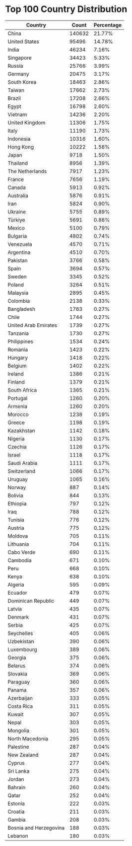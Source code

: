 # Top 100 Country Distribution
| Country | Count | Percentage |
|----|----|----|
| China | 140632 | 21.77% |
| United States | 95496 | 14.78% |
| India | 46234 | 7.16% |
| Singapore | 34423 | 5.33% |
| Russia | 25766 | 3.99% |
| Germany | 20475 | 3.17% |
| South Korea | 18463 | 2.86% |
| Taiwan | 17662 | 2.73% |
| Brazil | 17208 | 2.66% |
| Egypt | 16798 | 2.60% |
| Vietnam | 14236 | 2.20% |
| United Kingdom | 11306 | 1.75% |
| Italy | 11190 | 1.73% |
| Indonesia | 10316 | 1.60% |
| Hong Kong | 10222 | 1.58% |
| Japan | 9718 | 1.50% |
| Thailand | 8956 | 1.39% |
| The Netherlands | 7917 | 1.23% |
| France | 7656 | 1.19% |
| Canada | 5913 | 0.92% |
| Australia | 5876 | 0.91% |
| Iran | 5824 | 0.90% |
| Ukraine | 5755 | 0.89% |
| Türkiye | 5691 | 0.88% |
| Mexico | 5100 | 0.79% |
| Bulgaria | 4802 | 0.74% |
| Venezuela | 4570 | 0.71% |
| Argentina | 4510 | 0.70% |
| Pakistan | 3766 | 0.58% |
| Spain | 3694 | 0.57% |
| Sweden | 3345 | 0.52% |
| Poland | 3264 | 0.51% |
| Malaysia | 2895 | 0.45% |
| Colombia | 2138 | 0.33% |
| Bangladesh | 1763 | 0.27% |
| Chile | 1744 | 0.27% |
| United Arab Emirates | 1739 | 0.27% |
| Tanzania | 1730 | 0.27% |
| Philippines | 1534 | 0.24% |
| Romania | 1423 | 0.22% |
| Hungary | 1418 | 0.22% |
| Belgium | 1402 | 0.22% |
| Ireland | 1386 | 0.21% |
| Finland | 1379 | 0.21% |
| South Africa | 1365 | 0.21% |
| Portugal | 1260 | 0.20% |
| Armenia | 1260 | 0.20% |
| Morocco | 1238 | 0.19% |
| Greece | 1198 | 0.19% |
| Kazakhstan | 1142 | 0.18% |
| Nigeria | 1130 | 0.17% |
| Czechia | 1126 | 0.17% |
| Israel | 1118 | 0.17% |
| Saudi Arabia | 1111 | 0.17% |
| Switzerland | 1066 | 0.17% |
| Uruguay | 1065 | 0.16% |
| Norway | 887 | 0.14% |
| Bolivia | 844 | 0.13% |
| Ethiopia | 797 | 0.12% |
| Iraq | 788 | 0.12% |
| Tunisia | 776 | 0.12% |
| Austria | 775 | 0.12% |
| Moldova | 705 | 0.11% |
| Lithuania | 704 | 0.11% |
| Cabo Verde | 690 | 0.11% |
| Cambodia | 671 | 0.10% |
| Peru | 668 | 0.10% |
| Kenya | 638 | 0.10% |
| Algeria | 595 | 0.09% |
| Ecuador | 479 | 0.07% |
| Dominican Republic | 449 | 0.07% |
| Latvia | 435 | 0.07% |
| Denmark | 431 | 0.07% |
| Serbia | 425 | 0.07% |
| Seychelles | 405 | 0.06% |
| Uzbekistan | 390 | 0.06% |
| Luxembourg | 389 | 0.06% |
| Georgia | 375 | 0.06% |
| Belarus | 374 | 0.06% |
| Slovakia | 369 | 0.06% |
| Paraguay | 360 | 0.06% |
| Panama | 357 | 0.06% |
| Azerbaijan | 333 | 0.05% |
| Costa Rica | 311 | 0.05% |
| Kuwait | 307 | 0.05% |
| Nepal | 303 | 0.05% |
| Mongolia | 301 | 0.05% |
| North Macedonia | 295 | 0.05% |
| Palestine | 287 | 0.04% |
| New Zealand | 287 | 0.04% |
| Cyprus | 277 | 0.04% |
| Sri Lanka | 275 | 0.04% |
| Jordan | 273 | 0.04% |
| Bahrain | 260 | 0.04% |
| Qatar | 252 | 0.04% |
| Estonia | 222 | 0.03% |
| Croatia | 211 | 0.03% |
| Gambia | 208 | 0.03% |
| Bosnia and Herzegovina | 188 | 0.03% |
| Lebanon | 180 | 0.03% |
